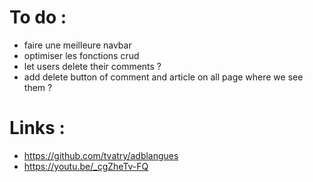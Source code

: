 # To do :
- faire une meilleure navbar
- optimiser les fonctions crud
- let users delete their comments ?
- add delete button of comment and article on all page where we see them ?

# Links : 
- https://github.com/tvatry/adblangues
- https://youtu.be/_cgZheTv-FQ
